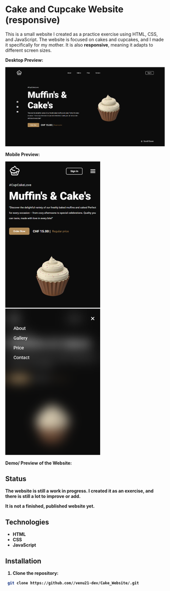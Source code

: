 # Cake and Cupcake Website (responsive)

This is a small website I created as a practice exercise using HTML, CSS, and JavaScript. The website is focused on cakes and cupcakes, and I made it specifically for my mother.
It is also **responsive**, meaning it adapts to different screen sizes.

<p><b>Desktop Preview:


<p><img src="Preview_Cake_Website.png" width="600px">    


<p><b>Mobile Preview:

<img src="Preview_Phone.png" width="300px">      <img src="Preview_Phone_Nav.png" width="300px"> 


<p><b>Demo/ Preview of the Website:


## Status

The website is still a work in progress. I created it as an exercise, and there is still a lot to improve or add. <p>
It is not a finished, published website yet.

## Technologies

- HTML
- CSS
- JavaScript

## Installation

1. Clone the repository:

  ```bash
   git clone https://github.com//venu21-dev/Cake_Website/.git
